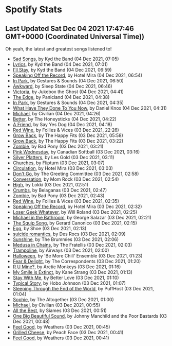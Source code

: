 
# Spotify Stats
## Last Updated Sat Dec 04 2021 17:47:46 GMT+0000 (Coordinated Universal Time))

Oh yeah, the latest and greatest songs listened to!

- [Sad Songs](https://www.last.fm/music/Kyd+the+Band/_/Sad+Songs), by Kyd the Band (04 Dec 2021, 07:05)
- [Lyrics](https://www.last.fm/music/Kyd+the+Band/_/Lyrics), by Kyd the Band (04 Dec 2021, 07:01)
- [I'll Stay](https://www.last.fm/music/Kyd+the+Band/_/I%27ll+Stay), by Kyd the Band (04 Dec 2021, 06:59)
- [Speaking Off the Record](https://www.last.fm/music/Hotel+Mira/_/Speaking+Off+the+Record), by Hotel Mira (04 Dec 2021, 06:54)
- [In Park](https://www.last.fm/music/Gestures+&+Sounds/_/In+Park), by Gestures & Sounds (04 Dec 2021, 06:50)
- [Awkward](https://www.last.fm/music/Sleep+State/_/Awkward), by Sleep State (04 Dec 2021, 06:46)
- [Victoria](https://www.last.fm/music/Jukebox+the+Ghost/_/Victoria), by Jukebox the Ghost (04 Dec 2021, 04:41)
- [The Edge](https://www.last.fm/music/Panicland/_/The+Edge), by Panicland (04 Dec 2021, 04:38)
- [In Park](https://www.last.fm/music/Gestures+&+Sounds/_/In+Park), by Gestures & Sounds (04 Dec 2021, 04:35)
- [What Have They Done To You Now](https://www.last.fm/music/Daniel+Knox/_/What+Have+They+Done+To+You+Now), by Daniel Knox (04 Dec 2021, 04:31)
- [Michael](https://www.last.fm/music/Civilian/_/Michael), by Civilian (04 Dec 2021, 04:26)
- [Better](https://www.last.fm/music/The+Honeysticks/_/Better), by The Honeysticks (04 Dec 2021, 04:22)
- [A Friend](https://www.last.fm/music/Say+Yes+Dog/_/A+Friend), by Say Yes Dog (04 Dec 2021, 04:18)
- [Red Wine](https://www.last.fm/music/Follies+&+Vices/_/Red+Wine), by Follies & Vices (03 Dec 2021, 22:26)
- [Grow Back](https://www.last.fm/music/The+Happy+Fits/_/Grow+Back), by The Happy Fits (03 Dec 2021, 05:58)
- [Grow Back](https://www.last.fm/music/The+Happy+Fits/_/Grow+Back), by The Happy Fits (03 Dec 2021, 03:22)
- [Zombie](https://www.last.fm/music/Bad+Pony/_/Zombie), by Bad Pony (03 Dec 2021, 03:21)
- [Pink Wednesday](https://www.last.fm/music/Canadian+Softball/_/Pink+Wednesday), by Canadian Softball (03 Dec 2021, 03:16)
- [Silver Platters](https://www.last.fm/music/Les+Gold/_/Silver+Platters), by Les Gold (03 Dec 2021, 03:11)
- [Churches](https://www.last.fm/music/Flipturn/_/Churches), by Flipturn (03 Dec 2021, 03:07)
- [Circulation](https://www.last.fm/music/Hotel+Mira/_/Circulation), by Hotel Mira (03 Dec 2021, 03:03)
- [Don't Go](https://www.last.fm/music/The+Greeting+Committee/_/Don%27t+Go), by The Greeting Committee (03 Dec 2021, 02:58)
- [Conversation](https://www.last.fm/music/Mom+Rock/_/Conversation), by Mom Rock (03 Dec 2021, 02:54)
- [High](https://www.last.fm/music/Lokki/_/High), by Lokki (03 Dec 2021, 02:51)
- [Crumbs](https://www.last.fm/music/Belaganas/_/Crumbs), by Belaganas (03 Dec 2021, 02:47)
- [Zombie](https://www.last.fm/music/Bad+Pony/_/Zombie), by Bad Pony (03 Dec 2021, 02:43)
- [Red Wine](https://www.last.fm/music/Follies+&+Vices/_/Red+Wine), by Follies & Vices (03 Dec 2021, 02:35)
- [Speaking Off the Record](https://www.last.fm/music/Hotel+Mira/_/Speaking+Off+the+Record), by Hotel Mira (03 Dec 2021, 02:32)
- [Loser Geek Whatever](https://www.last.fm/music/Will+Roland/_/Loser+Geek+Whatever), by Will Roland (03 Dec 2021, 02:25)
- [Michael in the Bathroom](https://www.last.fm/music/George+Salazar/_/Michael+in+the+Bathroom), by George Salazar (03 Dec 2021, 02:21)
- [The Squip Song](https://www.last.fm/music/Gerard+Canonico/_/The+Squip+Song), by Gerard Canonico (03 Dec 2021, 02:15)
- [Egg](https://www.last.fm/music/Shoe/_/Egg), by Shoe (03 Dec 2021, 02:13)
- [suicide romantics](https://www.last.fm/music/Des+Rocs/_/suicide+romantics), by Des Rocs (03 Dec 2021, 02:09)
- [Sunshine](https://www.last.fm/music/The+Brummies/_/Sunshine), by The Brummies (03 Dec 2021, 02:06)
- [Medusa in Chains](https://www.last.fm/music/The+Fratellis/_/Medusa+in+Chains), by The Fratellis (03 Dec 2021, 02:03)
- [Trampoline](https://www.last.fm/music/Airways/_/Trampoline), by Airways (03 Dec 2021, 02:00)
- [Halloween](https://www.last.fm/music/%27Be+More+Chill%27+Ensemble/_/Halloween), by 'Be More Chill' Ensemble (03 Dec 2021, 01:23)
- [Fear & Delight](https://www.last.fm/music/The+Correspondents/_/Fear+&+Delight), by The Correspondents (03 Dec 2021, 01:20)
- [R U Mine?](https://www.last.fm/music/Arctic+Monkeys/_/R+U+Mine%3F), by Arctic Monkeys (03 Dec 2021, 01:16)
- [My Smile is Extinct](https://www.last.fm/music/Kane+Strang/_/My+Smile+is+Extinct), by Kane Strang (03 Dec 2021, 01:13)
- [Stay With Me](https://www.last.fm/music/Better+Love/_/Stay+With+Me), by Better Love (03 Dec 2021, 01:10)
- [Typical Story](https://www.last.fm/music/Hobo+Johnson/_/Typical+Story), by Hobo Johnson (03 Dec 2021, 01:07)
- [Sleeping Through the End of the World](https://www.last.fm/music/PuffHost/_/Sleeping+Through+the+End+of+the+World), by PuffHost (03 Dec 2021, 01:04)
- [Sophie](https://www.last.fm/music/The+Altogether/_/Sophie), by The Altogether (03 Dec 2021, 01:00)
- [Michael](https://www.last.fm/music/Civilian/_/Michael), by Civilian (03 Dec 2021, 00:55)
- [All the Best](https://www.last.fm/music/Siames/_/All+the+Best), by Siames (03 Dec 2021, 00:51)
- [One Big Beautiful Sound](https://www.last.fm/music/Johnny+Manchild+and+the+Poor+Bastards/_/One+Big+Beautiful+Sound), by Johnny Manchild and the Poor Bastards (03 Dec 2021, 00:48)
- [Feel Good](https://www.last.fm/music/Weathers/_/Feel+Good), by Weathers (03 Dec 2021, 00:45)
- [Grilled Cheese](https://www.last.fm/music/Peach+Face/_/Grilled+Cheese), by Peach Face (03 Dec 2021, 00:41)
- [Feel Good](https://www.last.fm/music/Weathers/_/Feel+Good), by Weathers (03 Dec 2021, 00:41)

